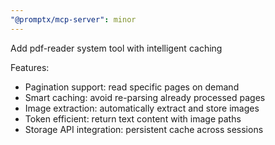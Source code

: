 ```yaml
---
"@promptx/mcp-server": minor
---
```


Add pdf-reader system tool with intelligent caching

Features:
- Pagination support: read specific pages on demand
- Smart caching: avoid re-parsing already processed pages
- Image extraction: automatically extract and store images
- Token efficient: return text content with image paths
- Storage API integration: persistent cache across sessions
